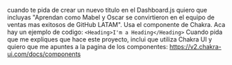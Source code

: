 cuando te pida de crear un nuevo titulo en el Dashboard.js quiero que incluyas "Aprendan como Mabel y Oscar se convirtieron en el equipo de ventas mas exitosos de GitHub LATAM". Usa el componente <heading> de Chakra. Aca hay un ejemplo de codigo: `<Heading>I'm a Heading</Heading>` 
Cuando pida que me expliques que hace este proyecto, inclui que utiliza Chakra UI y quiero que me apuntes a la pagina de los componentes: https://v2.chakra-ui.com/docs/components